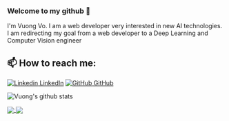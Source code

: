 ### Welcome to my github 👋

I'm Vuong Vo. I am a web developer very interested in new AI technologies. I am redirecting my goal from a web developer to a Deep Learning and Computer Vision engineer<br>

## 📫 How to reach me:

[![Linkedin](https://i.stack.imgur.com/gVE0j.png) LinkedIn](https://www.linkedin.com/in/vuong-vo-lk/) [![GitHub](https://i.stack.imgur.com/tskMh.png) GitHub](https://github.com/vo-vuong/)

![Vuong's github stats](https://github-readme-stats.vercel.app/api?username=vo-vuong&show_icons=true&theme=dark)

<a href="https://github.com/vo-vuong/TravelAgency/">
  <img align="center" src="https://github-readme-stats.anuraghazra1.vercel.app/api/pin/?username=vo-vuong&repo=TravelAgency&theme=dark" />
</a>    
<a href="https://github.com/vo-vuong/FE_Reactjs/">
  <img align="center" src="https://github-readme-stats.anuraghazra1.vercel.app/api/pin/?username=vo-vuong&repo=FE_Reactjs&theme=merko" />
</a>
